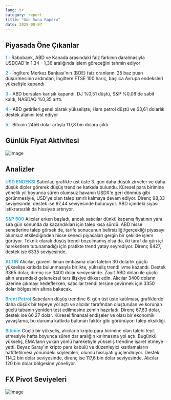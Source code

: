 ```yaml
---
lang: tr
category: report
title: "Gün Sonu Raporu"
date: 2025-08-07
---
```



<h2>Piyasada Öne Çıkanlar</h2>
<strong style="color: #2caef7;">1 - </strong> Rabobank, ABD ve Kanada arasındaki faiz farkının daralmasıyla USDCAD'in 1,34 - 1,36 aralığında işlem göreceğini tahmin ediyor

<strong style="color: #2caef7;">2 - </strong> İngiltere Merkez Bankası'nın (BOE) faiz oranlarını 25 baz puan düşürmesinin ardından, İngiltere FTSE 100 hariç, başlıca Avrupa endeksleri yükselişle kapandı.

<strong style="color: #2caef7;">3 - </strong> ABD borsaları karışık kapandı. DJ %0,51 düştü, S&P %0,08'de sabit kaldı, NASDAQ %0,35 arttı.


<strong style="color: #2caef7;">4 - </strong> ABD getirileri genel olarak yükselişte; Ham petrol düştü ve 63,61 dolarlık destek alanını test ediyor

<strong style="color: #2caef7;">5 - </strong> Bitcoin 2456 dolar artışla 117,8 bin dolara çıktı



<h2>Günlük Fiyat Aktivitesi</h2>
<img src="https://markleighedu.github.io/img/Aug-2025/07-Aug-2025/price.jpg" alt="Image"/>

<h2>Analizler</h2>
<strong style="color: #2caef7;">USD ENDEKSI</strong> Satıcılar, grafikte üst üste 3. gün daha düşük zirveler ve daha düşük dipler görerek düşüş trendine katkıda bulundu. Küresel para birimine yönelik yıl boyunca süren olumsuz havanın USDX'e geri dönmüş gibi görünmesiyle, USD'ye olan talep sınırlı kalmaya devam ediyor. Direnç 98,33 seviyesinde, destek ise 97,44 seviyesinde bulunuyor. ABD içindeki siyasi istikrarsızlık da hissiyatı artırıyor.

<strong style="color: #2caef7;">S&P 500</strong> Alıcılar erken başladı, ancak satıcılar dünkü kapanış fiyatının yanı sıra gün sonunda da kazandıkları için talep kısa sürdü. ABD hisse senetlerine talep görsek de, tarife sonucunun belirsizliği/gerçekliği piyasayı olumsuz etkilediğinden hisse senedi piyasaları gergin bir şekilde işlem görüyor. Teknik olarak düşüş trendi bozulmamış olsa da, iki taraf da gün içi hareketlere tutunamadığı için pratikte trend yatay seyrediyor. Direnç 6427, destek ise 6335 seviyesinde.

<strong style="color: #2caef7;">ALTIN</strong> Alıcılar, güvenli liman emtiasına olan talebin 30 dolarlık güçlü yükselişe katkıda bulunmasıyla birlikte, yükseliş trendi ivme kazandı. Destek 3365 dolar, direnç ise 3400 dolar seviyesinde. Zayıf ABD doları ile güçlü altın arasındaki geleneksel ters ilişkiye dikkat edin. Alıcılar 3400 doların üzerine çıkmayı hedeflerken, satıcılar trendi tersine çevirmek için 3350 dolar bölgesinin altına bakacak.

<strong style="color: #2caef7;">Brent Petrol</strong> Satıcıların düşüş trendine 6. gün üst üste katılması, grafiklerde daha düşük bir tepeye yol açtı ve alıcılar tarafından oluşturulan ve korunan güçlü tabanın yeniden test edilmesine zemin hazırladı. Direnç 67,63 dolar, destek ise 66,27 dolar. Küresel finansal endişeler ve olası bir ekonomik yavaşlama, bu duruma katkıda bulunan faktör gibi görünüyor: talep eksikliği.

<strong style="color: #2caef7;">Bitcoin</strong> Güçlü bir yükseliş, alıcıların kripto para birimine olan talebi teyit etmesiyle hafta boyunca süren dar aralığın kırılmasına yol açtı. Bugünkü yükseliş, EMA'ların yukarı yönlü hareketiyle yükseliş trendine işaret etmeye yetti. Beyaz Saray'ın kripto para kabulü ve düzenleyici kısıtlamaların hafifletilmesi yönündeki söylemleri, olumlu hissiyatı güçlendiriyor. Destek 114,2 bin dolar seviyesinde, direnç ise 117,6 bin dolar seviyesinde. Alıcılar 120 bin dolar bölgesine yöneliyor.



<h2>FX Pivot Seviyeleri</h2>
<img src="https://markleighedu.github.io/img/Aug-2025/07-Aug-2025/pivot.jpg" alt="Image"/>